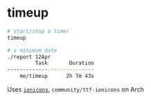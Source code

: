 # timeup

``` bash
# start/stop a timer
timeup
```

``` bash
# a minimum date
./report 12Apr
         Task       Duration
------------- --------------
	me/timeup      2h 7m 43s
```

Uses [`ionicons`](http://ionicons.com/), `community/ttf-ionicons` on Arch
